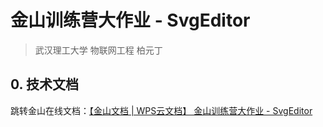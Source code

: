 # 金山训练营大作业 - SvgEditor

> 武汉理工大学 物联网工程 柏元丁

## 0. 技术文档

跳转金山在线文档：[【金山文档 | WPS云文档】 金山训练营大作业 - SvgEditor](
https://kdocs.cn/l/ceQFT96nTETR)